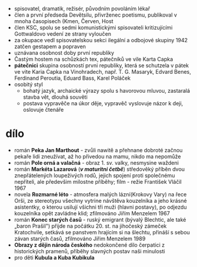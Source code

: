 - spisovatel, dramatik, režisér, původním povoláním lékař
- člen a první předseda Devětsilu, přivrženec poetismu, publikoval v mnoha časopisech (Kmen, Červen, Host
- člen KSC, spolu se sedmi komunistickými spisovateli kritizujícími Gottwaldovo vedení ze strany vyloučen
- za okupace vedl spisovatelskou sekci ilegální a odbojové skupiny 1942 zatčen gestapem a popraven
- uznávana osobnost doby první republiky
- Častým hostem na schůzkách tex, pátečníků ve vile Karta Capka
- **pátečnici** skupina osobností prvni republiky, která se schutzela v pátek ve vite Karia Capka na Vinohradech, např. T. G. Masaryk, Edvard Benes, Ferdinand Peroutia, Eduard Bass, Karel Poláček
- osobitý styl
	- bohatý jazyk, archaické výrazy spolu s havorovou mluvou, zastaralá stavba vět, dlouhá souvěti
	- postava vypravěče na úkor děje, vypravěč vyslovuje názor k deji, oslovuje čtenáře

# dílo
- román **Peka Jan Marthout** - zvůli nawitě a přehnane dobroté začnou pekaře lidi zneužívat, až ho přivedou na mamu, nikdo ma nepomůže
- román **Pole orná a valačná** - obraz 1. sv. valky, nesmysine waždeni
- román **Markéta Lazarová** (***v maturitni četbě***) středověký příběn dvou znepřátelených loupeživých rodů, jejich spojení proti společnému nepříteli, ale předevšim milostne příběhy; film - režie František Vláčil 1967
- novela **Rozmarné léto** - atmosfera malých lázní(Krokovy Vary) na řece Orši, ze stereotypu všechny vytrine návštěva kouzelníka a jeho krásné asistentky, o kterou usilují všichni tři muži (hlavni postavy), po odjezdu kouzelníka opět zavládne klid; zfilmováno Jiřím Menzelem 1967
- román **Konec starých časů** - ruský emigrant (bývalý Blechtic, ale také „baron Prašil") přijde na počátku 20. st. na jihočeský zámeček Kratochvile, setkává se panstvem hrajícím si na šlechtu, přináší s sebou závan starých časů, zfilmováno Jiřim Menzelem 1989
- **Obrazy z dějin národa českého** nedokončené dilo čerpatici z historických pramenů, příběhy slavných postav naši minulosti
- pro děti **Kubula a Kuba Kubikula**